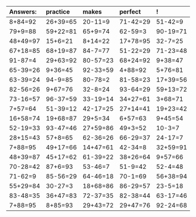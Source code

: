 | Answers: | practice | makes | perfect | ! |
| :--- | :--- | :--- | :--- | :--- |
| 8+84=92 | 26+39=65 | 20-11=9 | 71-42=29 | 51-42=9 | 
| 79+9=88 | 59+22=81 | 65+9=74 | 62-59=3 | 90-19=71 | 
| 48+49=97 | 15+6=21 | 8+14=22 | 17+78=95 | 32-7=25 | 
| 67+18=85 | 68+19=87 | 84-7=77 | 51-22=29 | 71-23=48 | 
| 91-87=4 | 29+63=92 | 80-57=23 | 68+24=92 | 9+38=47 | 
| 65-39=26 | 9+36=45 | 92-33=59 | 4+88=92 | 5+76=81 | 
| 63-39=24 | 94-9=85 | 80-78=2 | 81-58=23 | 17+39=56 | 
| 82-56=26 | 9+67=76 | 32-8=24 | 93-64=29 | 59+13=72 | 
| 73-16=57 | 96-37=59 | 33-19=14 | 34+27=61 | 3+68=71 | 
| 7+57=64 | 51-39=12 | 42-17=25 | 27+14=41 | 19+23=42 | 
| 16+58=74 | 19+68=87 | 29+5=34 | 6+57=63 | 9+45=54 | 
| 52-19=33 | 93-47=46 | 27+59=86 | 49+3=52 | 10-3=7 | 
| 28+15=43 | 57+8=65 | 62-36=26 | 66-29=37 | 24-17=7 | 
| 7+88=95 | 49+17=66 | 14+47=61 | 42-34=8 | 32+59=91 | 
| 48+39=87 | 45+17=62 | 61-39=22 | 38+26=64 | 9+57=66 | 
| 70-28=42 | 87+6=93 | 53-46=7 | 51-9=42 | 52-4=48 | 
| 71-62=9 | 85-56=29 | 64-46=18 | 70-1=69 | 56+38=94 | 
| 55+29=84 | 30-27=3 | 18+68=86 | 86-29=57 | 23-5=18 | 
| 83-48=35 | 36+47=83 | 72-37=35 | 82-38=44 | 63-17=46 | 
| 7+88=95 | 8+85=93 | 29+43=72 | 29+47=76 | 92-24=68 | 
